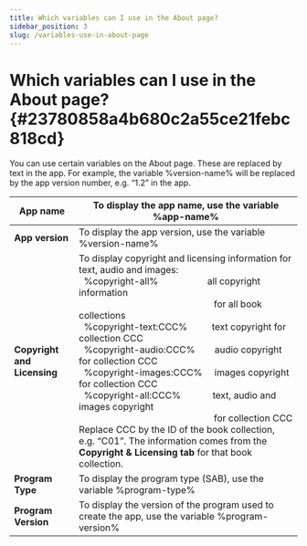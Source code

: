 ```yaml
---
title: Which variables can I use in the About page?
sidebar_position: 3
slug: /variables-use-in-about-page
---
```




# **Which variables can I use in the About page?** {#23780858a4b680c2a55ce21febc818cd}


You can use certain variables on the About page. These are replaced by text in the app. For example, the variable %version-name% will be replaced by the app version number, e.g. “1.2” in the app.


| **App name**                | To display the app name, use the variable %app-name%                                                                                                                                                                                                                                                                                                                                                                                                                                                                                                                                                                                                                                                                                                           |
| --------------------------- | -------------------------------------------------------------------------------------------------------------------------------------------------------------------------------------------------------------------------------------------------------------------------------------------------------------------------------------------------------------------------------------------------------------------------------------------------------------------------------------------------------------------------------------------------------------------------------------------------------------------------------------------------------------------------------------------------------------------------------------------------------------- |
| **App version**             | To display the app version, use the variable %version-name%                                                                                                                                                                                                                                                                                                                                                                                                                                                                                                                                                                                                                                                                                                    |
| **Copyright and Licensing** | To display copyright and licensing information for text, audio and images:<br/>  %copyright-all%                    all copyright information <br/>                                                       for all book collections<br/>  %copyright-text:CCC%          text copyright for collection CCC<br/>  %copyright-audio:CCC%        audio copyright for collection CCC<br/>  %copyright-images:CCC%     images copyright for collection CCC<br/>  %copyright-all:CCC%             text, audio and images copyright <br/>                                                       for collection CCC<br/>Replace CCC by the ID of the book collection, e.g. “C01”. The information comes from the **Copyright & Licensing tab** for that book collection. |
| **Program Type**            | To display the program type (SAB), use the variable %program-type%                                                                                                                                                                                                                                                                                                                                                                                                                                                                                                                                                                                                                                                                                             |
| **Program Version**         | To display the version of the program used to create the app, use the variable %program-version%                                                                                                                                                                                                                                                                                                                                                                                                                                                                                                                                                                                                                                                               |

